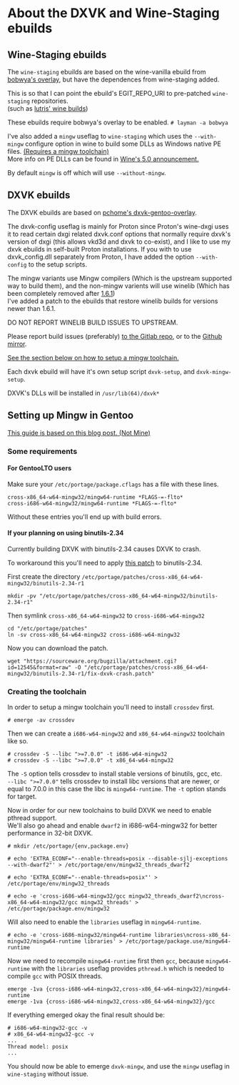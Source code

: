 # About the DXVK and Wine-Staging ebuilds

## Wine-Staging ebuilds

The `wine-staging` ebuilds are based on the wine-vanilla ebuild from [bobwya's overlay](https://github.com/bobwya/bobwya), but have the dependences from wine-staging added.

This is so that I can point the ebuild's EGIT\_REPO\_URI to pre-patched `wine-staging` repositories.\
(such as [lutris' wine builds](https://github.com/lutris/wine))

These ebuilds require bobwya's overlay to be enabled. `# layman -a bobwya`

I've also added a `mingw` useflag to `wine-staging` which uses the `--with-mingw` configure
option in wine to build some DLLs as Windows native PE files.
[(Requires a mingw toolchain)](#setting-up-mingw-in-gentoo)\
More info on PE DLLs can be found in [Wine's 5.0 announcement.](https://www.winehq.org/announce/5.0)

By default `mingw` is off which will use `--without-mingw`.

## DXVK ebuilds

The DXVK ebuilds are based on [pchome's dxvk-gentoo-overlay](https://github.com/pchome/dxvk-gentoo-overlay).

The dxvk-config useflag is mainly for Proton since Proton's wine-dxgi uses it to read
certain dxgi related dxvk.conf options that normally require dxvk's version of dxgi
(this allows vkd3d and dxvk to co-exist), and I like to use my dxvk ebuilds in self-built
Proton installations. If you with to use dxvk\_config.dll separately from Proton, I have
added the option `--with-config` to the setup scripts.

The mingw variants use Mingw compilers (Which is the upstream supported way to build them),
and the non-mingw varients will use winelib
(Which has been completely removed after
[1.6.1](https://github.com/doitsujin/dxvk/commit/436357e28096f5e1e25aa8b72fceb77123ea8404))\
I've added a patch to the ebuilds that restore winelib builds for versions newer than 1.6.1.

DO NOT REPORT WINELIB BUILD ISSUES TO UPSTREAM.

Please report build issues (preferably) [to the Gitlab repo](https://gitlab.com/TheGreatMcPain/thegreatmcpain-overlay), or
to the [Github mirror](https://github.com/TheGreatMcPain/TheGreatMcPain-overlay).

[See the section below on how to setup a mingw toolchain.](#setting-up-mingw-in-gentoo)

Each dxvk ebuild will have it's own setup script `dxvk-setup`, and `dxvk-mingw-setup`.

DXVK's DLLs will be installed in `/usr/lib(64)/dxvk*`

## Setting up Mingw in Gentoo

[This guide is based on this blog post. (Not Mine)](https://blog.christiansegundo.com/eng/2018-8-1-dxvk-gentoo/)

### Some requirements

#### For GentooLTO users

Make sure your `/etc/portage/package.cflags` has a file with these lines.
```
cross-x86_64-w64-mingw32/mingw64-runtime *FLAGS-=-flto*
cross-i686-w64-mingw32/mingw64-runtime *FLAGS-=-flto*
```
Without these entries you'll end up with build errors.

#### If your planning on using binutils-2.34

Currently building DXVK with binutils-2.34 causes DXVK to crash.

To workaround this you'll need to apply [this patch](https://sourceware.org/bugzilla/attachment.cgi?id=12545&format=raw) to binutils-2.34.

First create the directory `/etc/portage/patches/cross-x86_64-w64-mingw32/binutils-2.34-r1`
```
mkdir -pv "/etc/portage/patches/cross-x86_64-w64-mingw32/binutils-2.34-r1"
```
Then symlink `cross-x86_64-w64-mingw32` to `cross-i686-w64-mingw32`
```
cd "/etc/portage/patches"
ln -sv cross-x86_64-w64-mingw32 cross-i686-w64-mingw32
```
Now you can download the patch.
```
wget "https://sourceware.org/bugzilla/attachment.cgi?id=12545&format=raw" -O "/etc/portage/patches/cross-x86_64-w64-mingw32/binutils-2.34-r1/fix-dxvk-crash.patch"
```

### Creating the toolchain

In order to setup a mingw toolchain you'll need to install `crossdev` first.

`# emerge -av crossdev`

Then we can create a `i686-w64-mingw32` and `x86_64-w64-mingw32` toolchain like so.

```
# crossdev -S --libc ">=7.0.0" -t i686-w64-mingw32
# crossdev -S --libc ">=7.0.0" -t x86_64-w64-mingw32
```

The `-S` option tells crossdev to install stable versions of binutils, gcc, etc.\
`--libc ">=7.0.0"` tells crossdev to install libc versions that are newer, or equal to 7.0.0 in this case the libc is `mingw64-runtime`. The `-t` option stands for target.

Now in order for our new toolchains to build DXVK we need to enable pthread support.\
We'll also go ahead and enable `dwarf2` in i686-w64-mingw32 for better performance in 32-bit DXVK.

```
# mkdir /etc/portage/{env,package.env}

# echo 'EXTRA_ECONF="--enable-threads=posix --disable-sjlj-exceptions --with-dwarf2"' > /etc/portage/env/mingw32_threads_dwarf2

# echo 'EXTRA_ECONF="--enable-threads=posix"' > /etc/portage/env/mingw32_threads

# echo -e 'cross-i686-w64-mingw32/gcc mingw32_threads_dwarf2\ncross-x86_64-w64-mingw32/gcc mingw32_threads' > /etc/portage/package.env/mingw32
```

Will also need to enable the `libraries` useflag in `mingw64-runtime`.

```
# echo -e 'cross-i686-mingw32/mingw64-runtime libraries\ncross-x86_64-mingw32/mingw64-runtime libraries' > /etc/portage/package.use/mingw64-runtime
```

Now we need to recompile `mingw64-runtime` first then `gcc`, because `mingw64-runtime` with the `libraries` useflag provides `pthread.h` which is needed to compile `gcc` with POSIX threads.

```
emerge -1va {cross-i686-w64-mingw32,cross-x86_64-w64-mingw32}/mingw64-runtime
emerge -1va {cross-i686-w64-mingw32,cross-x86_64-w64-mingw32}/gcc
```

If everything emerged okay the final result should be:

```
# i686-w64-mingw32-gcc -v
# x86_64-w64-mingw32-gcc -v
...
Thread model: posix
...
```

You should now be able to emerge `dxvk-mingw`, and use the `mingw` useflag in `wine-staging` without issue.
